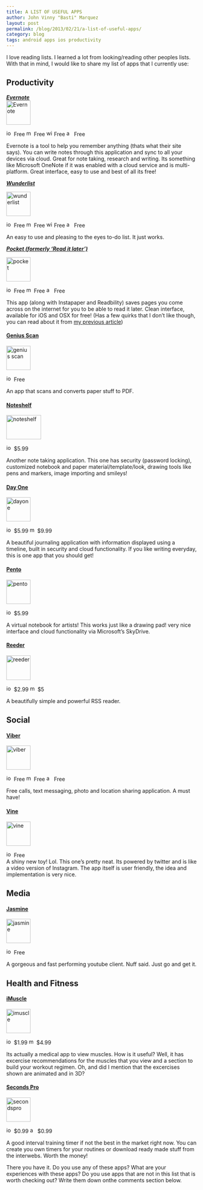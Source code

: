 ```yaml
---
title: A LIST OF USEFUL APPS
author: John Vinny "Basti" Marquez
layout: post
permalink: /blog/2013/02/21/a-list-of-useful-apps/
category: blog
tags: android apps ios productivity
---
```

<span>I love reading lists. I learned a lot from looking/reading other peoples lists. With that in mind, I would like to share my</span><span> list of apps that I currently use:</span>

## **Productivity**

<div>
  <a title="evernote" href="http://evernote.com" target="_blank"><em><strong>Evernote</strong></em></a>
</div>

<div>
  <a title="evernote" href="http://evernote.com" target="_blank"><img title="Evernote" alt="Evernote" src="http://dolphin-browser.com/wp-content/uploads/2012/06/big-evernote-icon.jpg" width="64" height="64" /></a>
</div>

<img title="iOS" alt="ios" src="http://icons.iconarchive.com/icons/position-relative/social-2/16/ios-icon.png" width="16" height="16" /> Free <img title="mac" alt="mac" src="http://icons.iconarchive.com/icons/kyo-tux/phuzion/16/System-Mac-icon.png" width="16" height="16" /> Free <img title="windows" alt="windows" src="http://icons.iconarchive.com/icons/yootheme/social-bookmark/16/social-windows-box-icon.png" width="16" height="16" /> Free  <img title="android" alt="android" src="http://icons.iconarchive.com/icons/danleech/simple/16/android-icon.png" width="16" height="16" /> Free

<div>
  Evernote is a tool to help you remember anything (thats what their site says). You can write notes through this application and sync to all your devices via cloud. Great for note taking, research and writing. Its something like Microsoft OneNote if it was enabled with a cloud service and is multi-platform. Great interface, easy to use and best of all its free!
</div>

<div>
</div>

<a title="wunderlist" href="https://www.wunderlist.com" target="_blank"><em><strong>Wunderlist</strong></em></a>

<div>
  <a title="wunderlist" href="https://www.wunderlist.com" target="_blank"><img title="wunderlist" alt="wunderlist" src="http://derickprize.files.wordpress.com/2011/07/wunderlist-icon.jpg" width="64" height="64" /></a>
</div>

<img title="iOS" alt="ios" src="http://icons.iconarchive.com/icons/position-relative/social-2/16/ios-icon.png" width="16" height="16" /> Free <img title="mac" alt="mac" src="http://icons.iconarchive.com/icons/kyo-tux/phuzion/16/System-Mac-icon.png" width="16" height="16" /> Free  <img title="windows" alt="windows" src="http://icons.iconarchive.com/icons/yootheme/social-bookmark/16/social-windows-box-icon.png" width="16" height="16" /> Free <img title="android" alt="android" src="http://icons.iconarchive.com/icons/danleech/simple/16/android-icon.png" width="16" height="16" /> Free

<div>
  An easy to use and pleasing to the eyes to-do list. It just works.
</div>

<div>
</div>

***<a title="pocket" href="http://getpocket.com" target="_blank">Pocket (formerly &#8216;Read it later&#8217;)</a>***

<div>
  <a title="pocket" href="http://getpocket.com" target="_blank"><img title="poket" alt="pocket" src="http://www.theiospost.com/storage/Pocket-icon.png" width="64" height="64" /></a>
</div>

<img title="iOS" alt="ios" src="http://icons.iconarchive.com/icons/position-relative/social-2/16/ios-icon.png" width="16" height="16" /> Free <img title="mac" alt="mac" src="http://icons.iconarchive.com/icons/kyo-tux/phuzion/16/System-Mac-icon.png" width="16" height="16" /> Free  <img title="android" alt="android" src="http://icons.iconarchive.com/icons/danleech/simple/16/android-icon.png" width="16" height="16" /> Free

This app (along with Instapaper and Readbility) saves pages you come across on the internet for you to be able to read it later. Clean interface, available for iOS and OSX for free! (Has a few quirks that I don&#8217;t like though, you can read about it from [my previous article][1])

#### <a title="geniusscan" href="http://www.thegrizzlylabs.com/genius-scan/" target="_blank">Genius Scan</a>

<div>
  <a title="geniusscan" href="http://www.thegrizzlylabs.com/genius-scan/" target="_blank"><img title="genius scan" alt="genius scan" src="http://cdn.appstorm.net/android.appstorm.net/files/2012/10/Genius-Scan-icon.png" width="64" height="64" /></a>
</div>

<img title="iOS" alt="ios" src="http://icons.iconarchive.com/icons/position-relative/social-2/16/ios-icon.png" width="16" height="16" /> Free

<div>
  An app that scans and converts paper stuff to PDF.
</div>

<div>
</div>

#### <a title="noteshelf" href="http://www.fluidtouch.biz/noteshelf/" target="_blank">Noteshelf</a>

<div>
  <a title="noteshelf" href="http://www.fluidtouch.biz/noteshelf/" target="_blank"><img title="noteshelf" alt="noteshelf" src="http://www.happybuddha1975.de/wp-content/uploads/2012/05/noteshelf-271319.png" width="92" height="64" /></a>
</div>

<img title="iOS" alt="ios" src="http://icons.iconarchive.com/icons/position-relative/social-2/16/ios-icon.png" width="16" height="16" /> $5.99

Another note taking application. This one has security (password locking), customized notebook and paper material/template/look, drawing tools like pens and markers, image importing and smileys!

#### <a title="dayone" href="http://dayoneapp.com" target="_blank">Day One</a>

<div>
  <a title="dayone" href="http://dayoneapp.com" target="_blank"><img title="dayone" alt="dayone" src="http://tabtimes.com/sites/default/files/Day%20One%20icon.png" width="64" height="64" /></a>
</div>

<img title="iOS" alt="ios" src="http://icons.iconarchive.com/icons/position-relative/social-2/16/ios-icon.png" width="16" height="16" /> $5.99 <img title="mac" alt="mac" src="http://icons.iconarchive.com/icons/kyo-tux/phuzion/16/System-Mac-icon.png" width="16" height="16" /> $9.99

A beautiful journaling application with information displayed using a timeline, built in security and cloud functionality. If you like writing everyday, this is one app that you should get!

#### <a title="pento" href="http://product.pento.me/en/" target="_blank">Pento</a>

<div>
  <a title="pento" href="http://product.pento.me/en/" target="_blank"><img title="pento" alt="pento" src="http://cdn.appshopper.com/icons/555/643225.png" width="64" height="64" /></a>
</div>

<img title="iOS" alt="ios" src="http://icons.iconarchive.com/icons/position-relative/social-2/16/ios-icon.png" width="16" height="16" /> $5.99

A virtual notebook for artists! This works just like a drawing pad! very nice interface and cloud functionality via Microsoft&#8217;s SkyDrive.

#### <a title="reeder" href="http://reederapp.com" target="_blank">Reeder</a>

<div>
  <a title="reeder" href="http://reederapp.com" target="_blank"><img title="reeder" alt="reeder" src="http://camera.gadgetspad.com/uploadfiles/cameragadgetspadcom-1308489109/15-of-our-favorite-mac-os-x-app-icons-in-2010-year-in-review-_5.png" width="64" height="65" /></a>
</div>

<img title="iOS" alt="ios" src="http://icons.iconarchive.com/icons/position-relative/social-2/16/ios-icon.png" width="16" height="16" /> $2.99 <img title="mac" alt="mac" src="http://icons.iconarchive.com/icons/kyo-tux/phuzion/16/System-Mac-icon.png" width="16" height="16" /> $5

A beautifully simple and powerful RSS reader.

## Social

#### <a title="viber" href="http://www.viber.com" target="_blank">Viber</a>

<a title="viber" href="http://www.viber.com" target="_blank"><img title="viber" alt="viber" src="http://www.berrywhale.com/wp-content/uploads/2012/12/viber-08-icon.png" width="64" height="64" /></a>

<img title="iOS" alt="ios" src="http://icons.iconarchive.com/icons/position-relative/social-2/16/ios-icon.png" width="16" height="16" /> Free <img title="mac" alt="mac" src="http://icons.iconarchive.com/icons/kyo-tux/phuzion/16/System-Mac-icon.png" width="16" height="16" /> Free  <img title="android" alt="android" src="http://icons.iconarchive.com/icons/danleech/simple/16/android-icon.png" width="16" height="16" /> Free

Free calls, text messaging, photo and location sharing application. A must have!

#### <a title="vine" href="http://vine.co" target="_blank">Vine</a>

<a title="vine" href="http://vine.co" target="_blank"><img title="vine" alt="vine" src="http://screenshots.en.sftcdn.net/blog/en/2013/01/twitter-vine-icon.jpg" width="64" height="64" /></a>

<div>
  <img title="iOS" alt="ios" src="http://icons.iconarchive.com/icons/position-relative/social-2/16/ios-icon.png" width="16" height="16" /> Free
</div>

<div>
</div>

<div>
  A shiny new toy! Lol. This one&#8217;s pretty neat. Its powered by twitter and is like a video version of Instagram. The app itself is user friendly, the idea and implementation is very nice.
</div>

## Media

#### <a title="jasmine" href="https://itunes.apple.com/us/app/jasmine-youtube-client/id554937050?mt=8" target="_blank">Jasmine</a>

<a title="jasmine" href="https://itunes.apple.com/us/app/jasmine-youtube-client/id554937050?mt=8" target="_blank"><img title="jasmine" alt="jasmine" src="http://screenshots.en.sftcdn.net/blog/en/2012/09/icon.png" width="64" height="64" /></a>

<img title="iOS" alt="ios" src="http://icons.iconarchive.com/icons/position-relative/social-2/16/ios-icon.png" width="16" height="16" /> Free

A gorgeous and fast performing youtube client. Nuff said. Just go and get it.

## Health and Fitness

#### <a title="imuscle" href="http://applications.3d4medical.com/imuscle.php" target="_blank">iMuscle</a>

<a title="imuscle" href="http://applications.3d4medical.com/imuscle.php" target="_blank"><img title="imuscle" alt="imuscle" src="http://applications.3d4medical.com/images/imuscle/imuscleicon.jpg" width="64" height="64" /></a>

<img title="iOS" alt="ios" src="http://icons.iconarchive.com/icons/position-relative/social-2/16/ios-icon.png" width="16" height="16" /> $1.99 <img title="mac" alt="mac" src="http://icons.iconarchive.com/icons/kyo-tux/phuzion/16/System-Mac-icon.png" width="16" height="16" /> $4.99

Its actually a medical app to view muscles. How is it useful? Well, it has excercise recommendations for the muscles that you view and a section to build your workout regimen. Oh, and did I mention that the excercises shown are animated and in 3D?

#### <a title="secondspro" href="http://www.secondsapp.com" target="_blank">Seconds Pro</a>

<img title="secnodspo" alt="secondspro" src="https://twimg0-a.akamaihd.net/profile_images/1586785238/icon-orb-512-cornered.png" width="64" height="64" />

<img title="iOS" alt="ios" src="http://icons.iconarchive.com/icons/position-relative/social-2/16/ios-icon.png" width="16" height="16" /> $0.99 <img title="android" alt="android" src="http://icons.iconarchive.com/icons/danleech/simple/16/android-icon.png" width="16" height="16" /> $0.99

A good interval training timer if not the best in the market right now. You can create you own timers for your routines or download ready made stuff from the interwebs. Worth the money!

There you have it. Do you use any of these apps? What are your experiences with these apps? Do you use apps that are not in this list that is worth checking out?  Write them down onthe comments section below.

<div>
</div>

 [1]: http://johnvinnymarquez.net/blog/2013/02/21/blog/2013/2/20/pocket-vs-instapaper "pocket vs instagram"